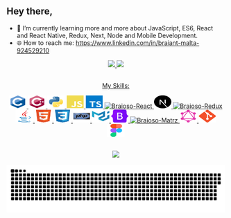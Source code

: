 ## Hey there,

- 🌱 I’m currently learning more and more about JavaScript, ES6, React and React Native, Redux, Next, Node and Mobile Development.
- 🌐 How to reach me: https://www.linkedin.com/in/braiant-malta-924529210

<div align="center">
  <a href="https://github.com/mrbraiant">
  <img height="180em" src="https://github-readme-stats.vercel.app/api?username=mrbraiant&show_icons=true&theme=blue-green&include_all_commits=false&count_private=true"/>
  <img height="180em" src="https://github-readme-stats.vercel.app/api/top-langs/?username=mrbraiant&layout=compact&langs_count=9&theme=blue-green"/>
</div>
<div align="center" style="display: inline_block"><br>
  <p>My Skills:</p>
  <img alt="Braioso-C" height="30" width="40" src="https://github.com/devicons/devicon/blob/master/icons/c/c-original.svg">
  <img alt="Braioso-Cpp" height="30" width="40" src="https://github.com/devicons/devicon/blob/master/icons/cplusplus/cplusplus-original.svg">
  <img alt="Braioso-Python" height="30" width="40" src="https://raw.githubusercontent.com/devicons/devicon/master/icons/python/python-original.svg">
  <img alt="Braioso-Js" height="30" width="40" src="https://raw.githubusercontent.com/devicons/devicon/master/icons/javascript/javascript-plain.svg">
  <img alt="Braioso-Ts" height="30" width="40" src="https://raw.githubusercontent.com/devicons/devicon/master/icons/typescript/typescript-plain.svg">
  <img alt="Braioso-React" height="30" width="40" src="https://github.com/mrbraiant/devicon/blob/master/icons/react/react-original.svg">
  <img alt="Braioso-Next" height="30" width="40" src="https://github.com/devicons/devicon/blob/master/icons/nextjs/nextjs-original.svg">
  <img alt="Braioso-Redux" height="30" width="40" src="https://github.com/mrbraiant/devicon/blob/master/icons/redux/redux-original.svg">
  <img alt="Braioso-Java" height="30" width="40" src="https://raw.githubusercontent.com/devicons/devicon/master/icons/java/java-original.svg">
  <!--<img alt="Braioso-Node" height="30" width="40" src="https://github.com/devicons/devicon/blob/master/icons/nodejs/nodejs-original.svg">-->
  <img alt="Braioso-HTML" height="30" width="40" src="https://raw.githubusercontent.com/devicons/devicon/master/icons/html5/html5-original.svg">
  <img alt="Braioso-CSS" height="30" width="40" src="https://raw.githubusercontent.com/devicons/devicon/master/icons/css3/css3-original.svg">
  <img alt="Braioso-PHP" height="30" width="40" src="https://github.com/devicons/devicon/blob/master/icons/php/php-original.svg">
  <img alt="Braioso-Mui" height="30" width="40" src="https://github.com/devicons/devicon/blob/master/icons/materialui/materialui-original.svg">
  <img alt="Braioso-Bootstrap" height="30" width="40" src="https://github.com/devicons/devicon/blob/master/icons/bootstrap/bootstrap-original.svg">
  <img alt="Braioso-Matrz" height="30" width="40" src="https://github.com/Dogfalo/materialize/blob/v1-dev/images/favicon/mstile-144x144.png">
  <img alt="Braioso-Graph" height="30" width="40" src="https://github.com/devicons/devicon/blob/master/icons/graphql/graphql-plain.svg">  
  <img alt="Braioso-Github" height="30" width="40" src="https://github.com/devicons/devicon/blob/master/icons/git/git-original.svg">  
  <img alt="Braioso-Figm" height="30" width="40" src="https://github.com/devicons/devicon/blob/master/icons/figma/figma-original.svg"> 
  <!--<img align="right" alt="Braioso-Gnomo" height="140" width="130" src="https://m.media-amazon.com/images/I/61efzGdADML._AC_SL1020_.jpg"> -->
</div>

##
  
 <div align="center">
   <a href="https://www.linkedin.com/in/braiant-malta-924529210" target="_blank"><img src="https://img.shields.io/badge/LinkedIn-0077B5?style=for-the-badge&logo=linkedin&logoColor=white" target="_blank"></a>
   
   ![Snake animation](https://github.com/mrbraiant/mrbraiant/blob/output/github-contribution-grid-snake.svg)
 </div>
